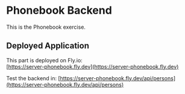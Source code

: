 # Phonebook Backend

This is the Phonebook exercise.

## Deployed Application
This part is deployed on Fly.io:  
[https://server-phonebook.fly.dev](https://server-phonebook.fly.dev)

Test the backend in:
[https://server-phonebook.fly.dev/api/persons](https://server-phonebook.fly.dev/api/persons)
